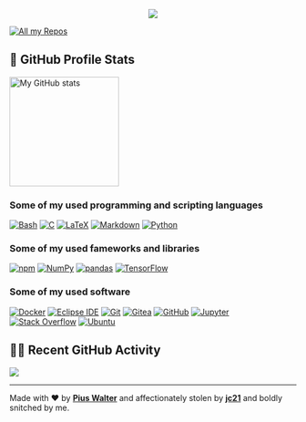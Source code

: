 <!-- https://github.com/DenverCoder1/readme-typing-svg -->
<p align="center">
  <a href="#"><img src="https://readme-typing-svg.herokuapp.com?color=B06AF7FF&center=true&lines=SPACE+ENGINEER;MACHINE+LEARNING+DEVELOPER;EMBEDDED+SYSTEMS+ENGINEER;NETWORK+HOBBYIST" /></a>
</p>

<!-- https://github.com/badges/shields -->
<p align="left">
  <a href="https://github.com/dnzlr?tab=repositories"><img alt="All my Repos" src="https://shields.io/badge/-All%20my%20Repos-3d3d3d?style=for-the-badge" /></a>
</p>


<!-- https://github.com/anuraghazra/github-readme-stats -->
## 📶 GitHub Profile Stats

<a href="#"><img alt="My GitHub stats" src="https://github-readme-stats.vercel.app/api/?username=dnzlr&show_icons=true&count_private=true&theme=react&hide_border=true&bg_color=3d3d3d&title_color=B06AF7&icon_color=B06AF7" height="192px" /></a>

### Some of my used programming and scripting languages

<p>
  <a href="https://github.com/search?q=user%3Adnzlr+Bash"><img alt="Bash" src="https://img.shields.io/badge/Bash-4EAA25?logo=gnu-bash&logoColor=white&style=for-the-badge"></a>
  <a href="https://github.com/search?q=user%3Adnzlr+C"><img alt="C" src="https://img.shields.io/badge/C-239120?logo=c&logoColor=white&style=for-the-badge"></a>
  <a href="https://github.com/search?q=user%3Adnzlr+LaTeX"><img alt="LaTeX" src="https://img.shields.io/badge/LaTeX-008080?logo=latex&logoColor=white&style=for-the-badge"></a>
  <a href="https://github.com/search?q=user%3Adnzlr+Markdown"><img alt="Markdown" src="https://img.shields.io/badge/Markdown-000000?logo=markdown&logoColor=white&style=for-the-badge"></a>
  <a href="https://github.com/search?q=user%3Adnzlr+Python"><img alt="Python" src="https://img.shields.io/badge/Python-3776AB?logo=python&logoColor=white&style=for-the-badge"></a>
</p>

### Some of my used fameworks and libraries

<p>
  <a href="#"><img alt="npm" src="https://img.shields.io/badge/npm-CB3837?logo=numpy&logoColor=white&style=for-the-badge" /></a>
  <a href="#"><img alt="NumPy" src="https://img.shields.io/badge/NumPy-013243?logo=numpy&logoColor=white&style=for-the-badge" /></a>
  <a href="#"><img alt="pandas" src="https://img.shields.io/badge/pandas-150458?logo=pandas&logoColor=white&style=for-the-badge" /></a>
  <a href="#"><img alt="TensorFlow" src="https://img.shields.io/badge/TensorFlow-FF6F00?logo=tensorflow&logoColor=white&style=for-the-badge" /></a>
</p>

### Some of my used software

<p>
  <a href="#"><img alt="Docker" src="https://img.shields.io/badge/Docker-2496ED?logo=docker&logoColor=white&style=for-the-badge" /></a>
  <a href="#"><img alt="Eclipse IDE" src="https://img.shields.io/badge/Eclipse%20IDE-2C2255?logo=eclipse-ide&logoColor=white&style=for-the-badge" /></a>
  <a href="#"><img alt="Git" src="https://img.shields.io/badge/Git-F05032?logo=git&logoColor=white&style=for-the-badge" /></a>
  <a href="#"><img alt="Gitea" src="https://img.shields.io/badge/Gitea-609926?logo=gitea&logoColor=white&style=for-the-badge" /></a>
  <a href="#"><img alt="GitHub" src="https://img.shields.io/badge/GitHub-181717?logo=github&logoColor=white&style=for-the-badge" /></a>
  <a href="#"><img alt="Jupyter" src="https://img.shields.io/badge/Jupyter-F37626?logo=jupyter&logoColor=white&style=for-the-badge" /></a>
  <a href="#"><img alt="Stack Overflow" src="https://img.shields.io/badge/-Stack%20Overflow-F58025?logo=stack-overflow&logoColor=white&style=for-the-badge" /></a>
  <a href="#"><img alt="Ubuntu" src="https://img.shields.io/badge/Ubuntu-E95420?logo=ubuntu&logoColor=white&style=for-the-badge" /></a>

<!-- https://github.com/ashutosh00710/github-readme-activity-graph -->
## 👨‍💻 Recent GitHub Activity

<a href="#"><img avlt="My recent GitHub activity" src="https://activity-graph.herokuapp.com/graph?username=dnzlr&bg_color=3d3d3d&color=B06AF7&line=B06AF7&point=ffffff&hide_border=true&area_color=B06AF7&area=true" /></a>
<br />

---

Made with ❤️ by **[Pius Walter](https://github.com/piuswalter)** and affectionately stolen by **[jc21](https://github.com/jc21)** and boldly snitched by me.

